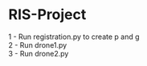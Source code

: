 # RIS-Project

1 - Run registration.py to create p and g  <br/>
2 - Run drone1.py <br/>
3 - Run drone2.py <br/>